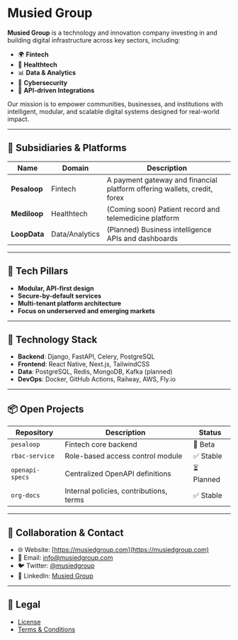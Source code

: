 # Musied Group

**Musied Group** is a technology and innovation company investing in and building digital infrastructure across key sectors, including:

- 🌍 **Fintech**
- 🏥 **Healthtech**
- 📊 **Data & Analytics**
- 🔐 **Cybersecurity**
- 🤝 **API-driven Integrations**

Our mission is to empower communities, businesses, and institutions with intelligent, modular, and scalable digital systems designed for real-world impact.

---

## 🚀 Subsidiaries & Platforms

| Name         | Domain         | Description                                                                 |
|--------------|----------------|-----------------------------------------------------------------------------|
| **Pesaloop** | Fintech        | A payment gateway and financial platform offering wallets, credit, forex   |
| **Mediloop** | Healthtech     | (Coming soon) Patient record and telemedicine platform                      |
| **LoopData** | Data/Analytics | (Planned) Business intelligence APIs and dashboards                         |

---

## 🧱 Tech Pillars

- **Modular, API-first design**
- **Secure-by-default services**
- **Multi-tenant platform architecture**
- **Focus on underserved and emerging markets**

---

## 🔌 Technology Stack

- **Backend**: Django, FastAPI, Celery, PostgreSQL
- **Frontend**: React Native, Next.js, TailwindCSS
- **Data**: PostgreSQL, Redis, MongoDB, Kafka (planned)
- **DevOps**: Docker, GitHub Actions, Railway, AWS, Fly.io

---

## 📦 Open Projects

| Repository            | Description                              | Status   |
|------------------------|------------------------------------------|----------|
| `pesaloop`             | Fintech core backend                     | 🚧 Beta  |
| `rbac-service`         | Role-based access control module         | ✅ Stable |
| `openapi-specs`        | Centralized OpenAPI definitions          | ⏳ Planned |
| `org-docs`             | Internal policies, contributions, terms  | ✅ Stable |

---

## 💼 Collaboration & Contact

- 🌐 Website: [https://musiedgroup.com](https://musiedgroup.com)
- 📧 Email: info@musiedgroup.com
- 🐦 Twitter: [@musiedgroup](https://twitter.com/musiedgroup)
- 💼 LinkedIn: [Musied Group](https://linkedin.com/company/musiedgroup)

---

## 📜 Legal

- [License](LICENSE.md)
- [Terms & Conditions](TERMS.md)
